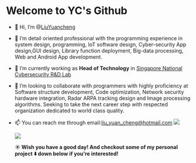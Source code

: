 # Welcome to YC's Github

- 👋 Hi, I’m @[LiuYuancheng](https://www.linkedin.com/in/yuancheng-liu-47b402174/)

- 👀 I’m detail oriented professional with the programming experience in system design, programming, IoT software design, Cyber-security App design,GUI design, Library function deployment, Big-data processing, Web and Android App development. 
  
- 🌱 I’m currently working as **Head of Technology** in [Singapore National Cybersecurity R&D Lab](https://ncl.sg/people)

- 💞️ I’m looking to collaborate with programmers with highly proficiency at Software structure development, Code optimization, Network security hardware integration, Radar ARPA tracking design and Image processing algorithms. Seeking to take the next career step with respected organization
  dedicated to world class quality.
  
- 📫 You can reach me through email:liu_yuan_cheng@hotmail.com 
  ![](https://github-readme-stats.vercel.app/api?username=LiuYuancheng)
  <!---
  LiuYuancheng/LiuYuancheng is a ✨ special ✨ repository because its `README.md` (this file) appears on your GitHub profile.
  You can click the Preview link to take a look at your changes.
  --->

  ![](doc/img/2023GithubSkyline.gif)

  **☀️ Wish you have a good day! And checkout some of my personal project :arrow_down: down below if you're interested!**

